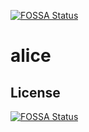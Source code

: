 [![FOSSA Status](https://app.fossa.com/api/projects/git%2Bgithub.com%2Falicesec1234%2Falice.svg?type=shield)](https://app.fossa.com/projects/git%2Bgithub.com%2Falicesec1234%2Falice?ref=badge_shield)

# alice

## License
[![FOSSA Status](https://app.fossa.com/api/projects/git%2Bgithub.com%2Falicesec1234%2Falice.svg?type=large)](https://app.fossa.com/projects/git%2Bgithub.com%2Falicesec1234%2Falice?ref=badge_large)